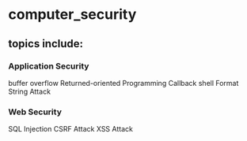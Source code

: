 # computer_security
## topics include:
### Application Security
buffer overflow
Returned-oriented Programming
Callback shell
Format String Attack
### Web Security
SQL Injection
CSRF Attack
XSS Attack
